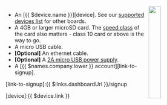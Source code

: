 <img style="float: right;padding-left: 10px;" src="/img/{{ $device.id }}/{{ $device.id }}.jpg" width="25%">

* An [{{ $device.name }}][device]. See our [supported devices list][supportedDevicesList] for other boards.
* A 4GB or larger microSD card. The [speed class][sdSpeed] of the card also matters - class 10 card or above is the way to go.
* A micro USB cable.
* **[Optional]** An ethernet cable.
* **[Optional]** A [2A micro USB power supply][psu].
* A [{{ $names.company.lower }} account][link-to-signup].

[psu]:https://www.raspberrypi.org/products/raspberry-pi-universal-power-supply/
[sdSpeed]:https://en.wikipedia.org/wiki/Secure_Digital#Speed_class_rating
[supportedDevicesList]:/reference/hardware/devices/
[link-to-signup]:{{ $links.dashboardUrl }}/signup

[device]:{{ $device.link }}